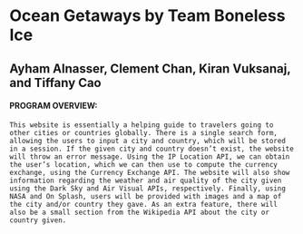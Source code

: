 # Ocean Getaways by Team Boneless Ice
## Ayham Alnasser, Clement Chan, Kiran Vuksanaj, and Tiffany Cao

#### PROGRAM OVERVIEW:

	This website is essentially a helping guide to travelers going to other cities or countries globally. There is a single search form, allowing the users to input a city and country, which will be stored in a session. If the given city and country doesn’t exist, the website will throw an error message. Using the IP Location API, we can obtain the user’s location, which we can then use to compute the currency exchange, using the Currency Exchange API. The website will also show information regarding the weather and air quality of the city given using the Dark Sky and Air Visual APIs, respectively. Finally, using NASA and On Splash, users will be provided with images and a map of the city and/or country they gave. As an extra feature, there will also be a small section from the Wikipedia API about the city or country given.
